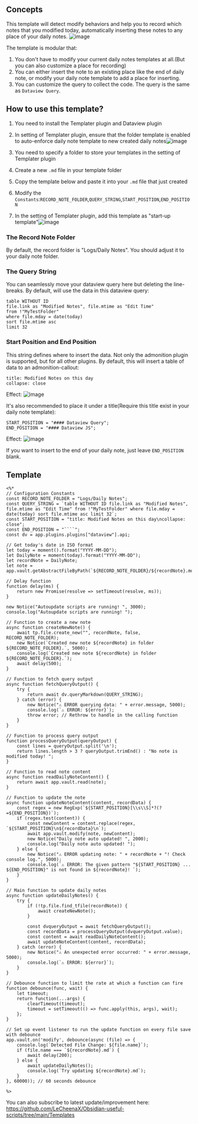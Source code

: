 ## Concepts
This template will detect modify behaviors and help you to record which notes that you modified today, automatically inserting these notes to any place of your daily notes. 
![image](https://github.com/user-attachments/assets/58e1ac58-acf6-498e-8832-dfe3fa0677fe)

The template is modular that: 
1. You don't have to modify your current daily notes templates at all.(But you can also customize a place for recording)
2. You can either insert the note to an existing place like the end of daily note, or modify your daily note template to add a place for inserting.
3. You can customize the query to collect the code. The query is the same as `Dataview Query`. 

## How to use this template?
1. You need to install the Templater plugin and Dataview plugin
2. In setting of Templater plugin, ensure that the folder template is enabled to auto-enforce daily note template to new created daily notes![image](https://github.com/user-attachments/assets/5edefd02-e065-46c6-b170-6f3c81eeb055)

3. You need to specify a folder to store your templates in the setting of Templater plugin
4. Create a new `.md` file in your template folder
5. Copy the template below and paste it into your `.md` file that just created
6. Modify the `Constants`:`RECORD_NOTE_FOLDER`,`QUERY_STRING`,`START_POSITION`,`END_POSITION`
7. In the setting of Templater plugin, add this template as "start-up template"![image](https://github.com/user-attachments/assets/4448ea44-9cc3-4ae8-b86e-f21381e67868)


### The Record Note Folder
By default, the record folder is "Logs/Daily Notes". You should adjust it to your daily note folder. 

### The Query String
You can seamlessly move your dataview query here but deleting the line-breaks. 
By default, will use the data in this dataview query:
```dataview
table WITHOUT ID
file.link as "Modified Notes", file.mtime as "Edit Time"
from !"MyTestFolder"
where file.mday = date(today)
sort file.mtime asc
limit 32
```

### Start Position and End Position
This string defines where to insert the data. Not only the admonition plugin is supported, but for all other plugins. 
By default, this will insert a table of data to an admonition-callout:
```ad-note
title: Modified Notes on this day
collapse: close
```
Effect:
![image](https://github.com/user-attachments/assets/58e1ac58-acf6-498e-8832-dfe3fa0677fe)

It's also recommended to place it under a title(Require this title exist in your daily note template):
```
START_POSITION = "#### Dataview Query";
END_POSITION = "#### Dataview JS";
```
Effect:
![image](https://github.com/user-attachments/assets/57aa7556-265d-4d5d-b739-4ea9863b1dea)

If you want to insert to the end of your daily note, just leave `END_POSITION` blank. 

## Template
```
<%*
// Configuration Constants
const RECORD_NOTE_FOLDER = "Logs/Daily Notes";
const QUERY_STRING = `table WITHOUT ID file.link as "Modified Notes", file.mtime as "Edit Time" from !"MyTestFolder" where file.mday = date(today) sort file.mtime asc limit 32`;
const START_POSITION = "title: Modified Notes on this day\ncollapse: close"; 
const END_POSITION = "````"; 
const dv = app.plugins.plugins["dataview"].api;

// Get today's date in ISO format
let today = moment().format("YYYY-MM-DD");
let DailyNote = moment(today).format("YYYY-MM-DD");
let recordNote = DailyNote; 
let note = app.vault.getAbstractFileByPath(`${RECORD_NOTE_FOLDER}/${recordNote}.md`);

// Delay function
function delay(ms) {
    return new Promise(resolve => setTimeout(resolve, ms));
}

new Notice("Autoupdate scripts are running! ", 3000);
console.log("Autoupdate scripts are running! ");

// Function to create a new note
async function createNewNote() {
    await tp.file.create_new("", recordNote, false, RECORD_NOTE_FOLDER);
    new Notice(`Created new note ${recordNote} in folder ${RECORD_NOTE_FOLDER}.`, 5000);
    console.log(`Created new note ${recordNote} in folder ${RECORD_NOTE_FOLDER}.`);
    await delay(500);
}

// Function to fetch query output
async function fetchQueryOutput() {
    try {
        return await dv.queryMarkdown(QUERY_STRING);
    } catch (error) {
        new Notice("⚠️ ERROR querying data: " + error.message, 5000);
        console.log(`⚠️ ERROR: ${error}`);
        throw error; // Rethrow to handle in the calling function
    }
}

// Function to process query output
function processQueryOutput(queryOutput) {
    const lines = queryOutput.split('\n');
    return lines.length > 3 ? queryOutput.trimEnd() : "No note is modified today! ";
}

// Function to read note content
async function readDailyNoteContent() {
    return await app.vault.read(note);
}

// Function to update the note
async function updateNoteContent(content, recordData) {
    const regex = new RegExp(`${START_POSITION}[\\s\\S]*?(?=${END_POSITION})`);
    if (regex.test(content)) {
        const newContent = content.replace(regex, `${START_POSITION}\n${recordData}\n`);
        await app.vault.modify(note, newContent);
        new Notice("Daily note auto updated! ", 2000);
        console.log("Daily note auto updated! ");
    } else {
        new Notice("⚠️ ERROR updating note: " + recordNote + "! Check console log.", 5000);
        console.log(`⚠️ ERROR: The given pattern "${START_POSITION} ... ${END_POSITION}" is not found in ${recordNote}! `);
    }
}

// Main function to update daily notes
async function updateDailyNotes() {
    try {
        if (!tp.file.find_tfile(recordNote)) {
            await createNewNote();
        }

        const dvqueryOutput = await fetchQueryOutput();
        const recordData = processQueryOutput(dvqueryOutput.value);
        const content = await readDailyNoteContent();
        await updateNoteContent(content, recordData);
    } catch (error) {
        new Notice("⚠️ An unexpected error occurred: " + error.message, 5000);
        console.log(`⚠️ ERROR: ${error}`);
    }
}

// Debounce function to limit the rate at which a function can fire
function debounce(func, wait) {
    let timeout;
    return function(...args) {
        clearTimeout(timeout);
        timeout = setTimeout(() => func.apply(this, args), wait);
    };
}

// Set up event listener to run the update function on every file save with debounce
app.vault.on('modify', debounce(async (file) => {
    console.log(`Detected File Change: ${file.name}`);
    if (file.name === `${recordNote}.md`) {
        await delay(200);
    } else {
        await updateDailyNotes();
        console.log(`Try updating ${recordNote}.md`);
    }
}, 60000)); // 60 seconds debounce

%>
```

You can also subscribe to latest update/improvement here: https://github.com/LeCheenaX/Obsidian-useful-scripts/tree/main/Templates
